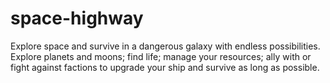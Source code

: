 # space-highway

Explore space and survive in a dangerous galaxy with endless possibilities. Explore planets and moons; find life; manage your resources; ally with or fight against factions to upgrade your ship and survive as long as possible.
